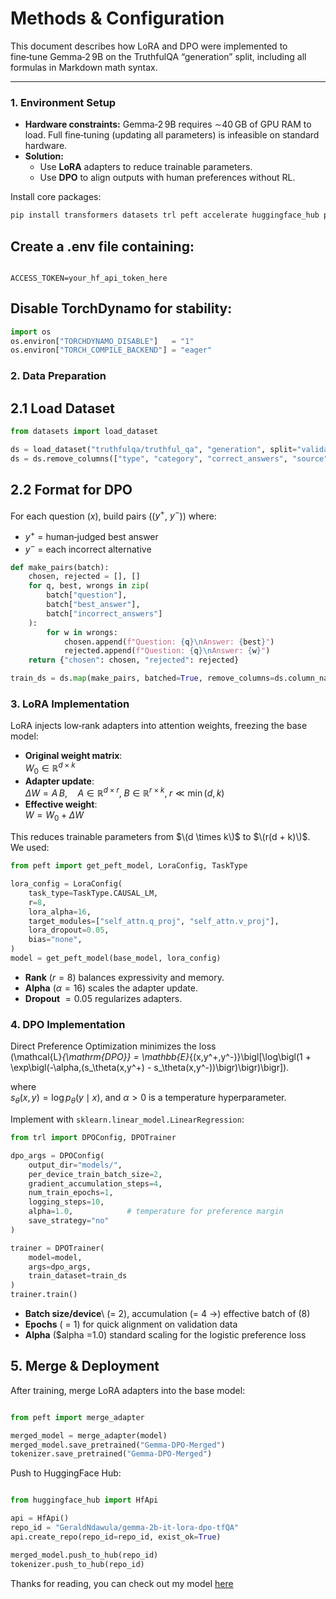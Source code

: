 
# Methods & Configuration

This document describes how LoRA and DPO were implemented to fine‑tune Gemma‑2 9B on the TruthfulQA “generation” split, including all formulas in Markdown math syntax.

---

### 1. Environment Setup

- **Hardware constraints:** Gemma‑2 9B requires ∼40 GB of GPU RAM to load. Full fine‑tuning (updating all parameters) is infeasible on standard hardware.
- **Solution:**  
  - Use **LoRA** adapters to reduce trainable parameters.  
  - Use **DPO** to align outputs with human preferences without RL.

Install core packages:

```bash
pip install transformers datasets trl peft accelerate huggingface_hub python-dotenv
```
## Create a .env file containing:

```text

ACCESS_TOKEN=your_hf_api_token_here
```
## Disable TorchDynamo for stability:

```python
import os
os.environ["TORCHDYNAMO_DISABLE"]   = "1"
os.environ["TORCH_COMPILE_BACKEND"] = "eager"
```
### 2. Data Preparation
## 2.1 Load Dataset
```python
from datasets import load_dataset

ds = load_dataset("truthfulqa/truthful_qa", "generation", split="validation")
ds = ds.remove_columns(["type", "category", "correct_answers", "source"])
```
## 2.2 Format for DPO
For each question \($x$\), build pairs \(($y^+$, $y^-$)\) where:

- $y^+$ = human‑judged best answer  
- $y^-$ = each incorrect alternative  



```python
def make_pairs(batch):
    chosen, rejected = [], []
    for q, best, wrongs in zip(
        batch["question"],
        batch["best_answer"],
        batch["incorrect_answers"]
    ):
        for w in wrongs:
            chosen.append(f"Question: {q}\nAnswer: {best}")
            rejected.append(f"Question: {q}\nAnswer: {w}")
    return {"chosen": chosen, "rejected": rejected}

train_ds = ds.map(make_pairs, batched=True, remove_columns=ds.column_names)
```
### 3. LoRA Implementation

LoRA injects low‑rank adapters into attention weights, freezing the base model:

- **Original weight matrix**:  
   $W_0 \in \mathbb{R}^{d \times k}$
- **Adapter update**:  
  $\Delta W = A\,B,\quad A \in \mathbb{R}^{d \times r},\; B \in \mathbb{R}^{r \times k},\; r \ll \min(d,k)$
- **Effective weight**:  
  $W = W_0 + \Delta W$

This reduces trainable parameters from $\(d \times k\)$ to $\(r(d + k)\)$. We used:

```python
from peft import get_peft_model, LoraConfig, TaskType

lora_config = LoraConfig(
    task_type=TaskType.CAUSAL_LM,
    r=8,
    lora_alpha=16,
    target_modules=["self_attn.q_proj", "self_attn.v_proj"],
    lora_dropout=0.05,
    bias="none",
)
model = get_peft_model(base_model, lora_config)
```
- **Rank** \($r = 8$\) balances expressivity and memory.  
- **Alpha** \($\alpha = 16$\) scales the adapter update.  
- **Dropout** $= 0.05$ regularizes adapters.

### 4. DPO Implementation

Direct Preference Optimization minimizes the loss  
\(\mathcal{L}_{\mathrm{DPO}} = \mathbb{E}_{(x,y^+,y^-)}\bigl[\log\bigl(1 + \exp\bigl(-\alpha\,(s_\theta(x,y^+) - s_\theta(x,y^-))\bigr)\bigr)\bigr]\).

where  
$s_\theta(x,y) = \log p_\theta(y \mid x)$, and $\alpha > 0$ is a temperature hyperparameter.

Implement with `sklearn.linear_model.LinearRegression`:

```python
from trl import DPOConfig, DPOTrainer

dpo_args = DPOConfig(
    output_dir="models/",
    per_device_train_batch_size=2,
    gradient_accumulation_steps=4,
    num_train_epochs=1,
    logging_steps=10,
    alpha=1.0,            # temperature for preference margin
    save_strategy="no"
)

trainer = DPOTrainer(
    model=model,
    args=dpo_args,
    train_dataset=train_ds
)
trainer.train()
```

- **Batch size/device**\ (= 2\), accumulation \(= 4 →\) effective batch of \(8\)
- **Epochs** \( = 1\) for quick alignment on validation data
- **Alpha** \(\$alpha =1.0\) standard scaling for the logistic preference loss

## 5. Merge & Deployment
After training, merge LoRA adapters into the base model:

```python

from peft import merge_adapter

merged_model = merge_adapter(model)
merged_model.save_pretrained("Gemma-DPO-Merged")
tokenizer.save_pretrained("Gemma-DPO-Merged")
```
Push to HuggingFace Hub:

```python

from huggingface_hub import HfApi

api = HfApi()
repo_id = "GeraldNdawula/gemma-2b-it-lora-dpo-tfQA"
api.create_repo(repo_id=repo_id, exist_ok=True)

merged_model.push_to_hub(repo_id)
tokenizer.push_to_hub(repo_id)
```
Thanks for reading, you can check out my model [here](https://huggingface.co/GeraldNdawula/gemma-2b-it-lora-dpo-tfQA) 

